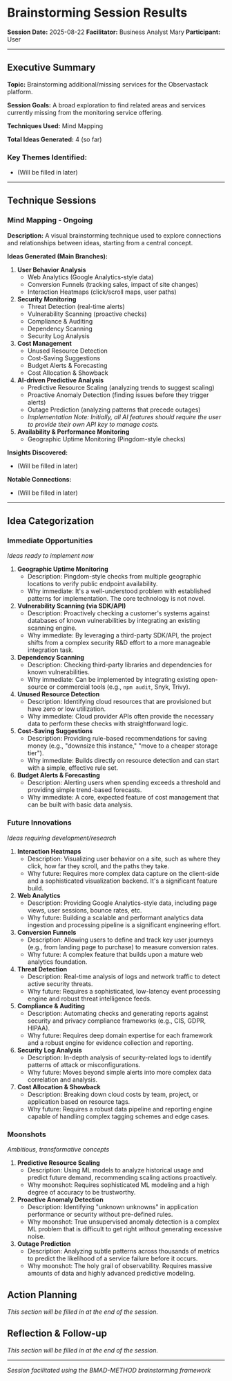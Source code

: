 # Brainstorming Session Results

**Session Date:** 2025-08-22
**Facilitator:** Business Analyst Mary
**Participant:** User

---

## Executive Summary

**Topic:** Brainstorming additional/missing services for the Observastack platform.

**Session Goals:** A broad exploration to find related areas and services currently missing from the monitoring service offering.

**Techniques Used:** Mind Mapping

**Total Ideas Generated:** 4 (so far)

### Key Themes Identified:
- (Will be filled in later)

---

## Technique Sessions

### Mind Mapping - Ongoing

**Description:** A visual brainstorming technique used to explore connections and relationships between ideas, starting from a central concept.

**Ideas Generated (Main Branches):**
1.  **User Behavior Analysis**
    - Web Analytics (Google Analytics-style data)
    - Conversion Funnels (tracking sales, impact of site changes)
    - Interaction Heatmaps (click/scroll maps, user paths)
2.  **Security Monitoring**
    - Threat Detection (real-time alerts)
    - Vulnerability Scanning (proactive checks)
    - Compliance & Auditing
    - Dependency Scanning
    - Security Log Analysis
3.  **Cost Management**
    - Unused Resource Detection
    - Cost-Saving Suggestions
    - Budget Alerts & Forecasting
    - Cost Allocation & Showback
4.  **AI-driven Predictive Analysis**
    - Predictive Resource Scaling (analyzing trends to suggest scaling)
    - Proactive Anomaly Detection (finding issues before they trigger alerts)
    - Outage Prediction (analyzing patterns that precede outages)
    - *Implementation Note: Initially, all AI features should require the user to provide their own API key to manage costs.*
5.  **Availability & Performance Monitoring**
    - Geographic Uptime Monitoring (Pingdom-style checks)

**Insights Discovered:**
- (Will be filled in later)

**Notable Connections:**
- (Will be filled in later)

---

## Idea Categorization

### Immediate Opportunities
*Ideas ready to implement now*
1.  **Geographic Uptime Monitoring**
    - Description: Pingdom-style checks from multiple geographic locations to verify public endpoint availability.
    - Why immediate: It's a well-understood problem with established patterns for implementation. The core technology is not novel.
2.  **Vulnerability Scanning (via SDK/API)**
    - Description: Proactively checking a customer's systems against databases of known vulnerabilities by integrating an existing scanning engine.
    - Why immediate: By leveraging a third-party SDK/API, the project shifts from a complex security R&D effort to a more manageable integration task.
3.  **Dependency Scanning**
    - Description: Checking third-party libraries and dependencies for known vulnerabilities.
    - Why immediate: Can be implemented by integrating existing open-source or commercial tools (e.g., `npm audit`, Snyk, Trivy).
4.  **Unused Resource Detection**
    - Description: Identifying cloud resources that are provisioned but have zero or low utilization.
    - Why immediate: Cloud provider APIs often provide the necessary data to perform these checks with straightforward logic.
5.  **Cost-Saving Suggestions**
    - Description: Providing rule-based recommendations for saving money (e.g., "downsize this instance," "move to a cheaper storage tier").
    - Why immediate: Builds directly on resource detection and can start with a simple, effective rule set.
6.  **Budget Alerts & Forecasting**
    - Description: Alerting users when spending exceeds a threshold and providing simple trend-based forecasts.
    - Why immediate: A core, expected feature of cost management that can be built with basic data analysis.

### Future Innovations
*Ideas requiring development/research*
1.  **Interaction Heatmaps**
    - Description: Visualizing user behavior on a site, such as where they click, how far they scroll, and the paths they take.
    - Why future: Requires more complex data capture on the client-side and a sophisticated visualization backend. It's a significant feature build.
2.  **Web Analytics**
    - Description: Providing Google Analytics-style data, including page views, user sessions, bounce rates, etc.
    - Why future: Building a scalable and performant analytics data ingestion and processing pipeline is a significant engineering effort.
3.  **Conversion Funnels**
    - Description: Allowing users to define and track key user journeys (e.g., from landing page to purchase) to measure conversion rates.
    - Why future: A complex feature that builds upon a mature web analytics foundation.
4.  **Threat Detection**
    - Description: Real-time analysis of logs and network traffic to detect active security threats.
    - Why future: Requires a sophisticated, low-latency event processing engine and robust threat intelligence feeds.
5.  **Compliance & Auditing**
    - Description: Automating checks and generating reports against security and privacy compliance frameworks (e.g., CIS, GDPR, HIPAA).
    - Why future: Requires deep domain expertise for each framework and a robust engine for evidence collection and reporting.
6.  **Security Log Analysis**
    - Description: In-depth analysis of security-related logs to identify patterns of attack or misconfigurations.
    - Why future: Moves beyond simple alerts into more complex data correlation and analysis.
7.  **Cost Allocation & Showback**
    - Description: Breaking down cloud costs by team, project, or application based on resource tags.
    - Why future: Requires a robust data pipeline and reporting engine capable of handling complex tagging schemes and edge cases.

### Moonshots
*Ambitious, transformative concepts*
1.  **Predictive Resource Scaling**
    - Description: Using ML models to analyze historical usage and predict future demand, recommending scaling actions proactively.
    - Why moonshot: Requires sophisticated ML modeling and a high degree of accuracy to be trustworthy.
2.  **Proactive Anomaly Detection**
    - Description: Identifying "unknown unknowns" in application performance or security without pre-defined rules.
    - Why moonshot: True unsupervised anomaly detection is a complex ML problem that is difficult to get right without generating excessive noise.
3.  **Outage Prediction**
    - Description: Analyzing subtle patterns across thousands of metrics to predict the likelihood of a service failure before it occurs.
    - Why moonshot: The holy grail of observability. Requires massive amounts of data and highly advanced predictive modeling.


## Action Planning
*This section will be filled in at the end of the session.*

## Reflection & Follow-up
*This section will be filled in at the end of the session.*

---
*Session facilitated using the BMAD-METHOD brainstorming framework*
